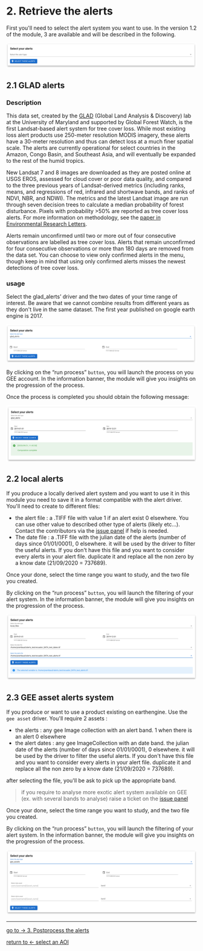 # 2. Retrieve the alerts

First you'll need to select the alert system you want to use. In the version 1.2 of the module, 3 are available and will be described in the following.

![retrieve alerts](./img/alert_driver.png) 

## 2.1 GLAD alerts

### Description

This data set, created by the [GLAD](http://glad.geog.umd.edu/) (Global Land Analysis & Discovery) lab at the University of Maryland and supported by Global Forest Watch, is the first Landsat-based alert system for tree cover loss. While most existing loss alert products use 250-meter resolution MODIS imagery, these alerts have a 30-meter resolution and thus can detect loss at a much finer spatial scale. The alerts are currently operational for select countries in the Amazon, Congo Basin, and Southeast Asia, and will eventually be expanded to the rest of the humid tropics.

New Landsat 7 and 8 images are downloaded as they are posted online at USGS EROS, assessed for cloud cover or poor data quality, and compared to the three previous years of Landsat-derived metrics (including ranks, means, and regressions of red, infrared and shortwave bands, and ranks of NDVI, NBR, and NDWI). The metrics and the latest Landsat image are run through seven decision trees to calculate a median probability of forest disturbance. Pixels with probability >50% are reported as tree cover loss alerts. For more information on methodology, see the [paper in Environmental Research Letters](http://iopscience.iop.org/article/10.1088/1748-9326/11/3/034008).

Alerts remain unconfirmed until two or more out of four consecutive observations are labelled as tree cover loss. Alerts that remain unconfirmed for four consecutive observations or more than 180 days are removed from the data set. You can choose to view only confirmed alerts in the menu, though keep in mind that using only confirmed alerts misses the newest detections of tree cover loss.

### usage

Select the glad_alerts’ driver and the two dates of your time range of interest. Be aware that we cannot combine results from different years as they don't live in the same dataset. The first year published on google earth engine is 2017.

![retrieve alerts](./img/glad_driver.png)

By clicking on the “run process” `button`, you will launch the process on you GEE account. In the information banner, the module will give you insights on the progression of the process. 

Once the process is completed you should obtain the following message:

![retrieve alerts](./img/glad_driver_done.png) 

## 2.2 local alerts

If you produce a locally derived alert system and you want to use it in this module you need to save it in a format compatible with the alert driver. You'll need to create to different files: 
- the alert file : a .TIFF file with value 1 if an alert exist 0 elsewhere. You can use other value to described other type of alerts (likely etc...). Contact the contributors via the [issue panel](https://github.com/12rambau/alert_module/issues/new/choose) if help is needed.
- The date file : a .TIFF file with the julian date of the alerts (number of days since 01/01/0001), 0 elsewhere. it will be used by the driver to filter the useful alerts. If you don't have this file and you want to consider every alerts in your alert file. duplicate it and replace all the non zero by a know date (21/09/2020 = 737689). 

Once your done, select the time range you want to study, and the two file you created.

By clicking on the “run process” `button`, you will launch the filtering of your alert system. In the information banner, the module will give you insights on the progression of the process.

![retrieve alerts](./img/local_driver.png) 

## 2.3 GEE asset alerts system

If you produce or want to use a product existing on earthengine. Use the `gee asset` driver. 
You'll require 2 assets :
- the alerts : any gee Image collection with an alert band. 1 when there is an alert 0 elsewhere 
- the alert dates : any gee ImageCollection with an date band. the julian date of the alerts (number of days since 01/01/0001), 0 elsewhere. it will be used by the driver to filter the useful alerts. If you don't have this file and you want to consider every alerts in your alert file. duplicate it and replace all the non zero by a know date (21/09/2020 = 737689). 

after selecting the file, you'll be ask to pick up the appropriate band.

> if you require to analyse more exotic alert system available on GEE (ex. with several bands to analyse) raise a ticket on the [issue panel](https://github.com/12rambau/alert_module/issues/new/choose)

Once your done, select the time range you want to study, and the two file you created.

By clicking on the “run process” `button`, you will launch the filtering of your alert system. In the information banner, the module will give you insights on the progression of the process.

![retrieve alerts](./img/gee_driver.png)

---
[ go to  &rarr; 3. Postprocess the alerts](./postprocess_alerts.md)  

[return to &larr; select an AOI](./select_aoi.md)
